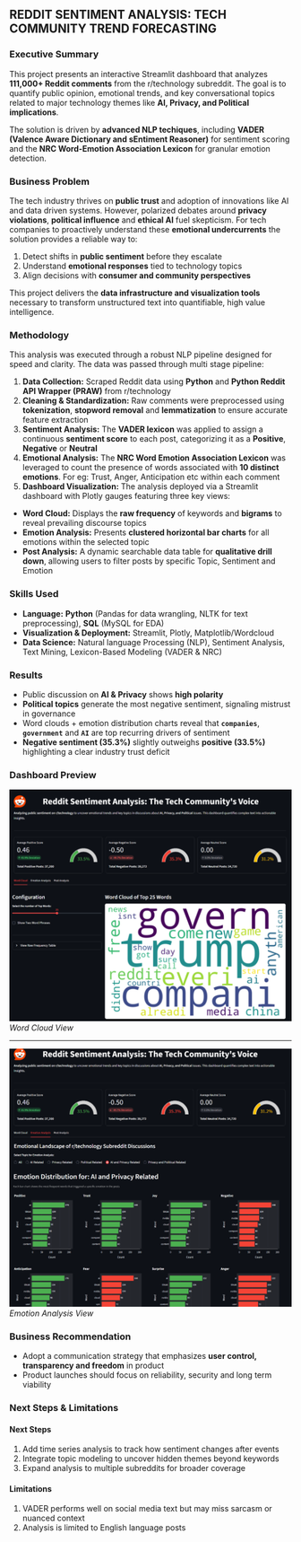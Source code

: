 ## REDDIT SENTIMENT ANALYSIS: TECH COMMUNITY TREND FORECASTING

### Executive Summary
This project presents an interactive Streamlit dashboard that analyzes **111,000+ Reddit comments** from the r/technology subreddit. The goal is to quantify public opinion, emotional trends, and key conversational topics related to major technology themes like **AI, Privacy, and Political implications**.

The solution is driven by **advanced NLP techiques**, including **VADER (Valence Aware Dictionary and sEntiment Reasoner)** for sentiment scoring and the **NRC Word-Emotion Association Lexicon** for granular emotion detection.

### Business Problem
The tech industry thrives on **public trust** and adoption of innovations like AI and data driven systems. However, polarized debates around **privacy violations**, **political influence** and **ethical AI** fuel skepticism. For tech companies to proactively understand these **emotional undercurrents** the solution provides a reliable way to:
1. Detect shifts in **public sentiment** before they escalate
2. Understand **emotional responses** tied to technology topics
3. Align decisions with **consumer and community perspectives**

This project delivers the **data infrastructure and visualization tools** necessary to transform unstructured text into quantifiable, high value intelligence.

### Methodology
This analysis was executed through a robust NLP pipeline designed for speed and clarity. The data was passed through multi stage pipeline:
1. **Data Collection:** Scraped Reddit data using **Python** and **Python Reddit API Wrapper (PRAW)** from r/technology
2. **Cleaning & Standardization:** Raw comments were preprocessed using **tokenization**, **stopword removal** and **lemmatization** to ensure accurate feature extraction
3. **Sentiment Analysis:** The **VADER lexicon** was applied to assign a continuous **sentiment score** to each post, categorizing it as a **Positive**, **Negative** or **Neutral**
4. **Emotional Analysis:** The **NRC Word Emotion Association Lexicon** was leveraged to count the presence of words associated with **10 distinct emotions**. For eg: Trust, Anger, Anticipation etc within each comment
5. **Dashboard Visualization:** The analysis deployed via a Streamlit dashboard with Plotly gauges featuring three key views:
  - **Word Cloud:** Displays the **raw frequency** of keywords and **bigrams** to reveal prevailing discourse topics
  - **Emotion Analysis:** Presents **clustered horizontal bar charts** for all emotions within the selected topic
  - **Post Analysis:** A dynamic searchable data table for **qualitative drill down**, allowing users to filter posts by specific Topic, Sentiment and Emotion

### Skills Used
- **Language:** **Python** (Pandas for data wrangling, NLTK for text preprocessing), **SQL** (MySQL for EDA)
- **Visualization & Deployment:** Streamlit, Plotly, Matplotlib/Wordcloud
- **Data Science:** Natural language Processing (NLP), Sentiment Analysis, Text Mining, Lexicon-Based Modeling (VADER & NRC)

### Results
- Public discussion on **AI & Privacy** shows **high polarity**
- **Political topics** generate the most negative sentiment, signaling mistrust in governance
- Word clouds + emotion distribution charts reveal that **`companies`**, **`government`** and **`AI`** are top recurring drivers of sentiment
- **Negative sentiment (35.3%)** slightly outweighs **positive (33.5%)** highlighting a clear industry trust deficit

### Dashboard Preview

![Dashboard Main](dashboard\dashboard_images\01_dashboard.png)
*Word Cloud View*

---

![Dashboard Main](dashboard\dashboard_images\02_dashboard.png)
*Emotion Analysis View*

### Business Recommendation
- Adopt a communication strategy that emphasizes **user control, transparency and freedom** in product
- Product launches should focus on reliability, security and long term viability

### Next Steps & Limitations

#### Next Steps
1. Add time series analysis to track how sentiment changes after events
2. Integrate topic modeling to uncover hidden themes beyond keywords
3. Expand analysis to multiple subreddits for broader coverage

#### Limitations
1. VADER performs well on social media text but may miss sarcasm or nuanced context
2. Analysis is limited to English language posts
